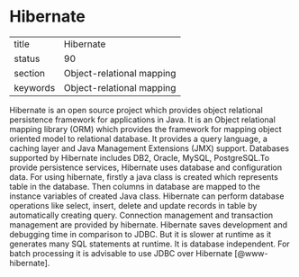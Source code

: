 # Hibernate


|          |                           |
| -------- | ------------------------- |
| title    | Hibernate                 | 
| status   | 90                        |
| section  | Object-relational mapping |
| keywords | Object-relational mapping |



Hibernate is an open source project which provides object relational
persistence framework for applications in Java. It is an Object
relational mapping library (ORM) which provides the framework for
mapping object oriented model to relational database. It provides a
query language, a caching layer and Java Management Extensions (JMX)
support. Databases supported by Hibernate includes DB2, Oracle, MySQL,
PostgreSQL.To provide persistence services, Hibernate uses database
and configuration data. For using hibernate, firstly a java class is
created which represents table in the database. Then columns in
database are mapped to the instance variables of created Java
class. Hibernate can perform database operations like select, insert,
delete and update records in table by automatically creating
query. Connection management and transaction management are provided
by hibernate.  Hibernate saves development and debugging time in
comparison to JDBC.  But it is slower at runtime as it generates many
SQL statements at runtime. It is database independent. For batch
processing it is advisable to use JDBC over
Hibernate [@www-hibernate].

